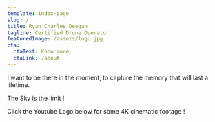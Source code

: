 ```yaml
---
template: index-page
slug: /
title: Ryan Charles Deegan
tagline: Certified Drone Operator
featuredImage: /assets/logo.jpg
cta:
  ctaText: Know more
  ctaLink: /about
---
```

I want to be there in the moment, to capture the memory that will last a lifetime.

T﻿he Sky is the limit !

C﻿lick the Youtube Logo below for some 4K cinematic footage !